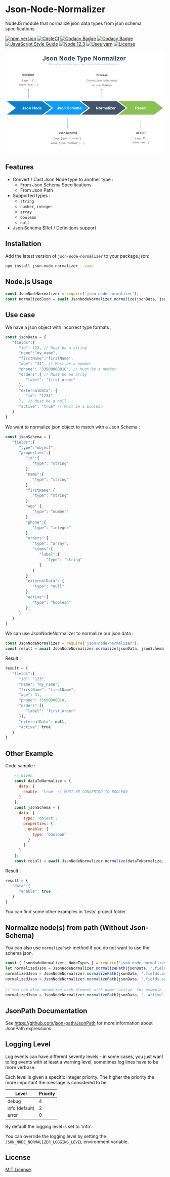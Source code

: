 # Json-Node-Normalizer
NodeJS module that normalize json data types from json schema specifications.

[![npm version](https://img.shields.io/npm/v/json-node-normalizer.svg?style=flat-square)](https://www.npmjs.com/package/json-node-normalizer)
[![CircleCI](https://circleci.com/gh/benjamin-allion/json-node-normalizer/tree/master.svg?style=shield)](https://circleci.com/gh/benjamin-allion/json-node-normalizer/tree/master)
[![Codacy Badge](https://api.codacy.com/project/badge/Grade/607fffb36855477dbbb9c8fbdc65d246)](https://app.codacy.com/app/benjamin-allion/json-node-normalizer?utm_source=github.com&utm_medium=referral&utm_content=benjamin-allion/json-node-normalizer&utm_campaign=Badge_Grade_Dashboard)
[![Codacy Badge](https://api.codacy.com/project/badge/Coverage/9038356c6a6a4bae868867d1f7454ca8)](https://www.codacy.com/app/benjamin-allion/json-node-normalizer?utm_source=github.com&utm_medium=referral&utm_content=benjamin-allion/json-node-normalizer&utm_campaign=Badge_Coverage)
[![JavaScript Style Guide](https://img.shields.io/badge/code_style-standard-brightgreen.svg)](https://standardjs.com)
[![Node 12.3](https://img.shields.io/badge/node%20version-12.3-green.svg)](https://nodejs.org/en/download/)
[![Uses yarn](https://img.shields.io/badge/deps-yarn-blue.svg)]()
[![License](https://img.shields.io/github/license/bojand/json-schema-deref.svg?style=flat-square)](https://raw.githubusercontent.com/bojand/json-schema-deref/master/LICENSE)

![Json-Node-Normalizer Schema](docs/normalizer-schema.png)

## Features

* Convert / Cast Json Node type to another type :
    * From Json Schema Specifications
    * From Json Path
* Supported types :
    * `string`
    * `number`, `integer`
    * `array`
    * `boolean`
    * `null`
* Json Schema $Ref / Definitions support    

## Installation

Add the latest version of `json-node-normalizer` to your package.json:

```sh
npm install json-node-normalizer --save
```

## Node.js Usage

```javascript
const JsonNodeNormalizer = require('json-node-normalizer');
const normalizedJson = await JsonNodeNormalizer.normalize(jsonData, jsonSchema);
```

## Use case
    
We have a json object with incorrect type formats :

```javascript
const jsonData = {
   "fields":{
      "id": 123, // Must be a string
      "name":"my_name",
      "firstName":"firstName",
      "age": "31", // Must be a number
      "phone": "33600000010", // Must be a number
      "orders":{ // Must be an array
         "label": "first_order"
      },
      "externalData": {
         "id": "1234"
      },  // Must be a null
      "active": "true" // Must be a boolean
   }
}
```

We want to normalize json object to match with a Json Schema :
```javascript
const jsonSchema = {
   "fields":{
      "type":"object",
      "properties":{
         "id":{
            "type": "string"
         },
         "name":{
            "type": "string"
         },
         "firstName":{
            "type": "string"
         },
         "age":{
            "type": "number"
         },
         "phone":{
            "type": "integer"
         },
         "orders":{
            "type": "array",
            "items":{
               "label":{
                  "type": "string"
               }
            }
         },
         "externalData": {
            "type": "null"
         },
         "active":{
            "type": "boolean"
         }
      }
   }
}
```
We can use JsonNodeNormalizer to normalize our json data :

```javascript
const JsonNodeNormalizer = require('json-node-normalizer');
const result = await JsonNodeNormalizer.normalize(jsonData, jsonSchema);
```
Result :
```javascript
result = {
   "fields":{
      "id": "123",
      "name": "my_name",
      "firstName": "firstName",
      "age": 31,
      "phone": 33600000010,
      "orders":[{
         "label": "first_order"
      }],
      "externalData": null,
      "active": true
   }
}
```

## Other Example

Code sample :
```javascript
    // Given
    const dataToNormalize = { 
      data: { 
        enable: 'true' // MUST BE CONVERTED TO BOOLEAN
      } 
    };
    const jsonSchema = {
      data: {
        type: 'object',
        properties: {
          enable: {
            type: 'boolean'
          }
        }
      }
    };
    const result = await JsonNodeNormalizer.normalize(dataToNormalize, jsonSchema);
```

Result :
```javascript
result = {
   "data":{
      "enable": true
   }
}
```

You can find some other examples in 'tests' project folder. 

## Normalize node(s) from path (Without Json-Schema)

You can also use `normalizePath` method if you do not want to use the schema json.

```javascript
const { JsonNodeNormalizer, NodeTypes } = require('json-node-normalizer');
let normalizedJson = JsonNodeNormalizer.normalizePath(jsonData, '.fields.id', NodeTypes.NUMBER_TYPE);
normalizedJson = JsonNodeNormalizer.normalizePath(jsonData, '.fields.orders', NodeTypes.ARRAY_TYPE);
normalizedJson = JsonNodeNormalizer.normalizePath(jsonData, '.fields.orders[*].label', NodeTypes.STRING_TYPE);

// You can also normalize each element with name 'active' for example...
normalizedJson = JsonNodeNormalizer.normalizePath(jsonData, '..active', NodeTypes.BOOLEAN_TYPE);
```

## JsonPath Documentation

See https://github.com/json-path/JsonPath for more information about JsonPath expressions.

## Logging Level

Log events can have different severity levels - in some cases, you just want to log events with at least a warning level, sometimes log lines have to be more verbose.

Each level is given a specific integer priority. The higher the priority the more important the message is considered to be.

| Level 	| Priority 	|
|-------	|----------	|
| debug 	| 4        	|
| info (default) 	| 2        	|
| error 	| 0        	|

By default the logging level is set to 'info'.

You can override the logging level by setting the `JSON_NODE_NORMALIZER_LOGGING_LEVEL` environment variable.

## License

[MIT License](http://www.opensource.org/licenses/mit-license.php).
